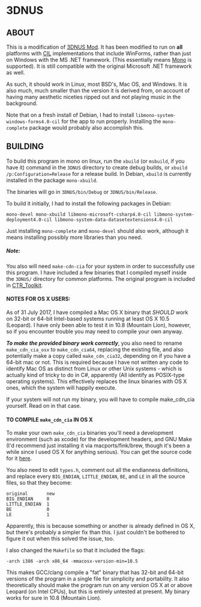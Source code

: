 # 3DNUS

## ABOUT

This is a modification of [3DNUS Mod](https://github.com/zoltx23/3DNUS).
It has been modified to run on **all** platforms with
[CIL](https://www.mono-project.com/) implementations that include WinForms,
rather than just on Windows with the MS .NET framework. (This essentially means
[Mono](https://www.mono-project.com/) is supported). It is still compatible
with the original Microsoft .NET framework as well.

As such, it should work in Linux, most BSD's, Mac OS, and Windows. It is also
much, much smaller than the version it is derived from, on account of having
many aesthetic niceties ripped out and not playing music in the background.

Note that on a fresh install of Debian, I had to install
`libmono-system-windows-forms4.0-cil` for the app to run properly.
Installing the `mono-complete` package would probably also accomplish this.

## BUILDING

To build this program in mono on linux, run the `xbuild` (or `msbuild`, if you
have it) command in the `3DNUS` directory to create debug builds, or
`xbuild /p:Configuration=Release` for a release build. In Debian, `xbuild` is
currently installed in the package `mono-xbuild`.

The binaries will go in `3DNUS/bin/Debug` or `3DNUS/bin/Release`.

To build it initially, I had to install the following packages in Debian:

`mono-devel mono-xbuild libmono-microsoft-csharp4.0-cil
libmono-system-deployment4.0-cil libmono-system-data-datasetextensions4.0-cil`

Just installing `mono-complete` and `mono-devel` should also work, although
it means installing possibly more libraries than you need.

##### Note:

You also will need `make-cdn-cia` for your system in order to successfully
use this program. I have included a few binaries that I compiled myself inside
the `3DNUS/` directory for common platforms.
The original program is included in
[CTR_Toolkit](https://github.com/Tiger21820/ctr_toolkit).

#### NOTES FOR OS X USERS:
As of 31 July 2017, I have compiled a Mac OS X binary that *SHOULD* work on
32-bit or 64-bit Intel-based systems running at least OS X 10.5 (Leopard).
I have only been able to test it in 10.8 (Mountain Lion), however, so if you
encounter trouble you may need to compile your own anyway.

***To make the provided binary work correctly***, you also need to rename
`make_cdn_cia_osx` to `make_cdn_cia64`, replacing the existing file, and also
potentially make a copy called `make_cdn_cia32`, depending on if you have a
64-bit mac or not. This is required because I have not written any code to
identify Mac OS as distinct from Linux or other Unix systems - which is
actually kind of tricky to do in C#, apparently (All identify as POSIX-type
operating systems).
This effectively replaces the linux binaries with OS X ones, which the system
will happily execute.

If your system will not run my binary, you will have to compile make_cdn_cia
yourself. Read on in that case.

#### TO COMPILE `make_cdn_cia` IN OS X
To make your own `make_cdn_cia` binaries you'll need a development environment
(such as xcode) for the development headers, and GNU Make (I'd recommend just
installing it via macports/fink/brew, though it's been a while since I used
OS X for anything serious). You can get the source code for it
[here](https://github.com/Tiger21820/ctr_toolkit).

You also need to edit `types.h`, comment out all the endianness definitions,
and replace every `BIG_ENDIAN`, `LITTLE_ENDIAN`, `BE`, and `LE` in all the
source files, so that they become:
```
original       new
BIG_ENDIAN     0
LITTLE_ENDIAN  1
BE             0
LE             1
```
Apparently, this is because something or another is already defined in OS X,
but there's probably a simpler fix than this. I just couldn't be bothered to
figure it out when this solved the issue, too.

I also changed the `Makefile` so that it included the flags:
```
-arch i386 -arch x86_64 -mmacosx-version-min=10.5
```
This makes GCC/clang compile a "fat" binary that has 32-bit and 64-bit versions
of the program in a single file for simplicity and portability. It also
theoretically should make the program run on any version OS X at or above
Leopard (on Intel CPUs), but this is entirely untested at present. My binary
works for sure in 10.8 (Mountain Lion).
